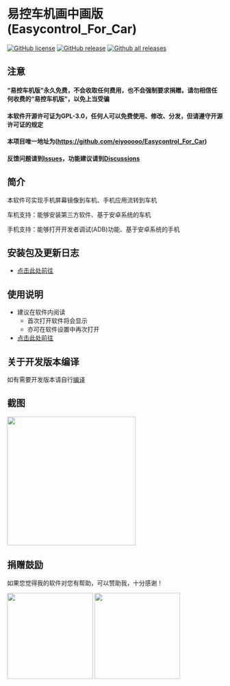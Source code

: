# 易控车机画中画版(Easycontrol_For_Car)
[![GitHub license](https://img.shields.io/github/license/eiyooooo/Easycontrol_For_Car.svg)](https://github.com/eiyooooo/Easycontrol_For_Car/blob/main/LICENSE)
[![GitHub release](https://img.shields.io/github/release/eiyooooo/Easycontrol_For_Car.svg)](https://GitHub.com/eiyooooo/Easycontrol_For_Car/releases/)
[![Github all releases](https://img.shields.io/github/downloads/eiyooooo/Easycontrol_For_Car/total.svg)](https://GitHub.com/eiyooooo/Easycontrol_For_Car/releases/)

## 注意

#### “易控车机版”**永久免费**，不会收取任何费用，也不会强制要求捐赠。请勿相信任何收费的“易控车机版”，以免上当受骗

#### 本软件开源许可证为**GPL-3.0**，任何人可以免费使用、修改、分发，但请遵守开源许可证的规定

#### 本项目唯一地址为(<https://github.com/eiyooooo/Easycontrol_For_Car>)

#### 反馈问题请到[Issues](https://github.com/eiyooooo/Easycontrol_For_Car/issues)，功能建议请到[Discussions](https://github.com/eiyooooo/Easycontrol_For_Car/discussions)

## 简介
本软件可实现手机屏幕镜像到车机、手机应用流转到车机

车机支持：能够安装第三方软件、基于安卓系统的车机

手机支持：能够打开开发者调试(ADB)功能、基于安卓系统的手机

## 安装包及更新日志
- [点击此处前往](https://github.com/eiyooooo/Easycontrol_For_Car/releases)

## 使用说明
- 建议在软件内阅读
  - 首次打开软件将会显示
  - 亦可在软件设置中再次打开
- [点击此处前往](HOW_TO_USE.md)

## 关于开发版本编译
如有需要开发版本请自行[编译](HOW_TO_BUILD.md)

## 截图
<img src="pic/screenshot/full.webp" width="300px">

## 捐赠鼓励

如果您觉得我的软件对您有帮助，可以赞助我，十分感谢！

<img src="pic/other/wechat.webp" width="200px">
<img src="pic/other/alipay.webp" width="200px">
